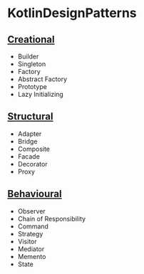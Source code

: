 # KotlinDesignPatterns

## <ins>Creational</ins>
- Builder
- Singleton
- Factory
- Abstract Factory
- Prototype
- Lazy Initializing

## <ins>Structural</ins>
- Adapter
- Bridge
- Composite
- Facade
- Decorator
- Proxy

## <ins>Behavioural</ins>
- Observer
- Chain of Responsibility
- Command
- Strategy
- Visitor
- Mediator
- Memento
- State
